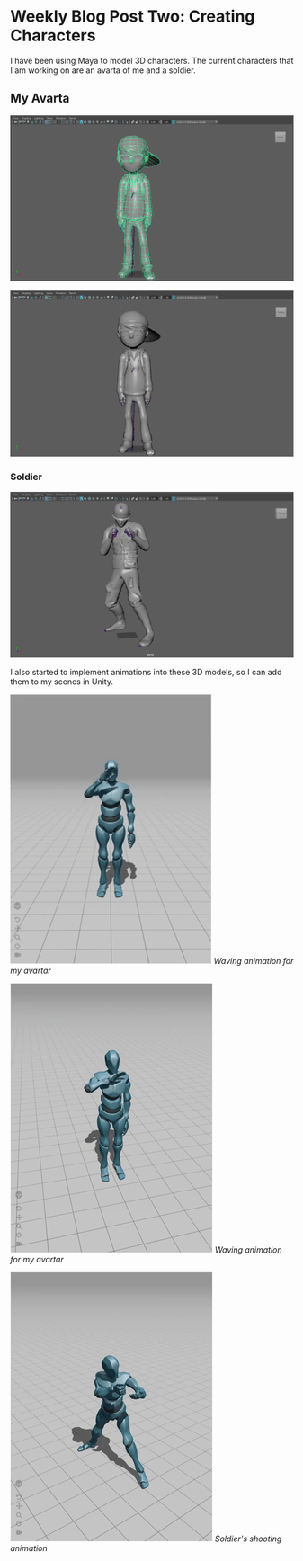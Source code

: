 # Weekly Blog Post Two: Creating Characters


I have been using Maya to model 3D characters. The current characters that I am working on are an avarta of me and a soldier.

## My Avarta
![](images/boy.PNG)

![](images/boy2.PNG)

### Soldier
![](images/soldier.PNG)

I also started to implement animations into these 3D models, so I can add them to my scenes in Unity.

![](images/waving.gif)
*Waving animation for my avartar*

![](images/waving2.gif)
*Waving animation for my avartar*

![](images/shooting.gif)
*Soldier's shooting animation*



